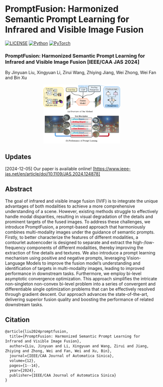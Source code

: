 # PromptFusion: Harmonized Semantic Prompt Learning for Infrared and Visible Image Fusion


[![LICENSE](https://img.shields.io/badge/license-MIT-green)](https://github.com/wdhudiekou/UMF-CMGR/blob/main/LICENSE)
[![Python](https://img.shields.io/badge/python-3.8-blue.svg)](https://www.python.org/)
[![PyTorch](https://img.shields.io/badge/pytorch-1.8.1-%237732a8)](https://pytorch.org/)



### PromptFusion: Harmonized Semantic Prompt Learning for Infrared and Visible Image Fusion [IEEE/CAA JAS 2024]

By Jinyuan Liu, Xingyuan Li, Zirui Wang, Zhiying Jiang, Wei Zhong, Wei Fan and Bin Xu

<div align=center>
<img src="https://github.com/hey-it-s-me/PromptFusion/blob/main/network.png" width="50%">
</div>

## Updates
[2024-12-05] Our paper is available online! [https://www.ieee-jas.net/en/article/doi/10.1109/JAS.2024.124878] 

## Abstract
The goal of infrared and visible image fusion (IVIF) is to integrate the unique advantages of both modalities to achieve a more comprehensive understanding of a scene. However, existing methods struggle to effectively handle modal disparities, resulting in visual degradation of the details and prominent targets of the fused images. To address these challenges, we introduce PromptFusion, a prompt-based approach that harmoniously combines multi-modality images under the guidance of semantic prompts. Firstly, to better characterize the features of different modalities, a contourlet autoencoder is designed to separate and extract the high-/low-frequency components of different modalities, thereby improving the extraction of fine details and textures. We also introduce a prompt learning mechanism using positive and negative prompts, leveraging Vision-Language Models to improve the fusion model’s understanding and identification of targets in multi-modality images, leading to improved performance in downstream tasks. Furthermore, we employ bi-level asymptotic convergence optimization. This approach simplifies the intricate non-singleton non-convex bi-level problem into a series of convergent and differentiable single optimization problems that can be effectively resolved through gradient descent. Our approach advances the state-of-the-art, delivering superior fusion quality and boosting the performance of related downstream tasks.

## Citation
```
@article{liu2024promptfusion,
  title={PromptFusion: Harmonized Semantic Prompt Learning for Infrared and Visible Image Fusion},
  author={Liu, Jinyuan and Li, Xingyuan and Wang, Zirui and Jiang, Zhiying and Zhong, Wei and Fan, Wei and Xu, Bin},
  journal={IEEE/CAA Journal of Automatica Sinica},
  volume={12},
  pages={1--14},
  year={2024},
  publisher={IEEE/CAA Journal of Automatica Sinica}
}
```
